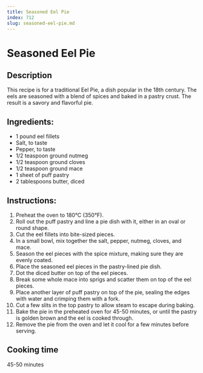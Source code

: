 ```yaml
---
title: Seasoned Eel Pie
index: 712
slug: seasoned-eel-pie.md
---
```


# Seasoned Eel Pie

## Description
This recipe is for a traditional Eel Pie, a dish popular in the 18th century. The eels are seasoned with a blend of spices and baked in a pastry crust. The result is a savory and flavorful pie.

## Ingredients:
- 1 pound eel fillets
- Salt, to taste
- Pepper, to taste
- 1/2 teaspoon ground nutmeg
- 1/2 teaspoon ground cloves
- 1/2 teaspoon ground mace
- 1 sheet of puff pastry
- 2 tablespoons butter, diced

## Instructions:
1. Preheat the oven to 180°C (350°F).
2. Roll out the puff pastry and line a pie dish with it, either in an oval or round shape.
3. Cut the eel fillets into bite-sized pieces.
4. In a small bowl, mix together the salt, pepper, nutmeg, cloves, and mace.
5. Season the eel pieces with the spice mixture, making sure they are evenly coated.
6. Place the seasoned eel pieces in the pastry-lined pie dish.
7. Dot the diced butter on top of the eel pieces.
8. Break some whole mace into sprigs and scatter them on top of the eel pieces.
9. Place another layer of puff pastry on top of the pie, sealing the edges with water and crimping them with a fork.
10. Cut a few slits in the top pastry to allow steam to escape during baking.
11. Bake the pie in the preheated oven for 45-50 minutes, or until the pastry is golden brown and the eel is cooked through.
12. Remove the pie from the oven and let it cool for a few minutes before serving.

## Cooking time
45-50 minutes